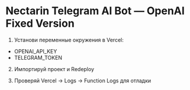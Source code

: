 # Nectarin Telegram AI Bot — OpenAI Fixed Version

1. Установи переменные окружения в Vercel:
- OPENAI_API_KEY
- TELEGRAM_TOKEN

2. Импортируй проект и Redeploy

3. Проверяй Vercel → Logs → Function Logs для отладки